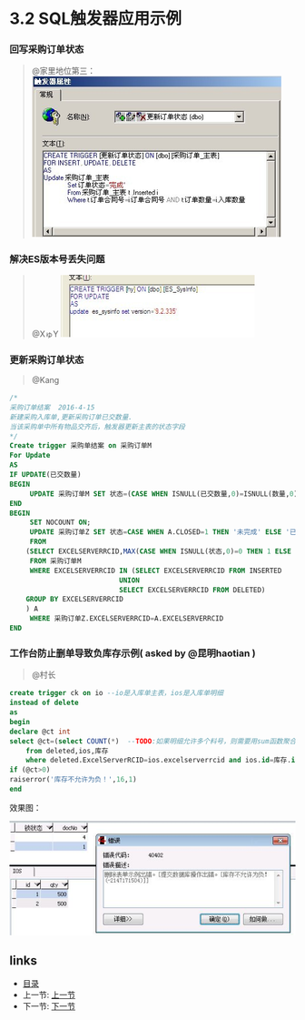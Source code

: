 # 3.2 SQL触发器应用示例

### 回写采购订单状态
> @家里地位第三：  
![](images/3.2.1.jpg?raw=true)

### 解决ES版本号丢失问题  
> @XゅY 
![](images/3.2.2.jpg?raw=true)

### 更新采购订单状态
> @Kang
```sql
/*
采购订单结案  2016-4-15
新建采购入库单,更新采购订单已交数量.
当该采购单中所有物品交齐后，触发器更新主表的状态字段
*/
Create trigger 采购单结案 on 采购订单M                  
For Update   
AS
IF UPDATE(已交数量)
BEGIN
     UPDATE 采购订单M SET 状态=(CASE WHEN ISNULL(已交数量,0)=ISNULL(数量,0) THEN 1 ELSE 0 END)
END
BEGIN
     SET NOCOUNT ON;
     UPDATE 采购订单Z SET 状态=CASE WHEN A.CLOSED=1 THEN '未完成' ELSE '已完成' end
     FROM
	(SELECT EXCELSERVERRCID,MAX(CASE WHEN ISNULL(状态,0)=0 THEN 1 ELSE 0 END) CLOSED
	 FROM 采购订单M
	 WHERE EXCELSERVERRCID IN (SELECT EXCELSERVERRCID FROM INSERTED
		                   UNION 
		                   SELECT EXCELSERVERRCID FROM DELETED)
	GROUP BY EXCELSERVERRCID
	) A
     WHERE 采购订单Z.EXCELSERVERRCID=A.EXCELSERVERRCID             
END
```

### 工作台防止删单导致负库存示例( asked by @昆明haotian )
> @村长
```sql
create trigger ck on io --io是入库单主表，ios是入库单明细
instead of delete
as 
begin
declare @ct int
select @ct=(select COUNT(*)  --TODO:如果明细允许多个料号，则需要用sum函数聚合qty并按id分组
	from deleted,ios,库存 
	where deleted.ExcelServerRCID=ios.excelserverrcid and ios.id=库存.id and ios.qty>库存.qty)
if (@ct>0)
raiserror('库存不允许为负！',16,1)
end
```

效果图：

![](images/3.2.3.jpg?raw=true)

## links
  * [目录](<preface.md>)
  * 上一节: [上一节](<03.1.md>)
  * 下一节: [下一节](<03.3.md>)
